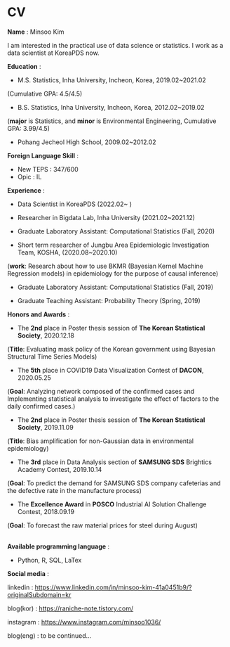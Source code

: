# CV


**Name** : Minsoo Kim


I am interested in the practical use of data science or statistics. I work as a data scientist at KoreaPDS now.


**Education** :

  - M.S. Statistics, Inha University, Incheon, Korea, 2019.02~2021.02
  
  (Cumulative GPA: 4.5/4.5)

 
  - B.S. Statistics, Inha University, Incheon, Korea, 2012.02~2019.02
  
  (**major** is Statistics, and **minor** is Environmental Engineering, Cumulative GPA: 3.99/4.5)
  
  
  - Pohang Jecheol High School, 2009.02~2012.02




**Foreign Language Skill** :

  - New TEPS : 347/600
  - Opic : IL




**Experience** :

  - Data Scientist in KoreaPDS (2022.02~ )
  
  
  - Researcher in Bigdata Lab, Inha University (2021.02~2021.12)
   
   
  - Graduate Laboratory Assistant: Computational Statistics (Fall, 2020)
  
  
  - Short term researcher of Jungbu Area Epidemiologic Investigation Team, KOSHA, (2020.08~2020.10) 
  
  (**work**: Research about how to use BKMR (Bayesian Kernel Machine Regression models) in epidemiology for the purpose of causal inference)
  
  
  - Graduate Laboratory Assistant: Computational Statistics (Fall, 2019)
 
 
  - Graduate Teaching Assistant: Probability Theory (Spring, 2019)




**Honors and Awards** :
  - The **2nd** place in Poster thesis session of **The Korean Statistical Society**, 2020.12.18
  
  (**Title**: Evaluating mask policy of the Korean government using Bayesian Structural Time Series Models)
  <br>
  
  - The **5th** place in COVID19 Data Visualization Contest of **DACON**, 2020.05.25
  
  (**Goal**: Analyzing network composed of the confirmed cases and Implementing statistical analysis to investigate the effect of factors to the daily confirmed cases.)
  <br>
  
  - The **2nd** place in Poster thesis session of **The Korean Statistical Society**, 2019.11.09
  
  (**Title**: Bias amplification for non-Gaussian data in environmental epidemiology)
  <br>
  
  - The **3rd** place in Data Analysis section of **SAMSUNG SDS** Brightics Academy Contest, 2019.10.14
  
  (**Goal**: To predict the demand for SAMSUNG SDS company cafeterias and the defective rate in the manufacture process)
  <br>

  - The **Excellence Award** in **POSCO** Industrial AI Solution Challenge Contest, 2018.09.19
  
  (**Goal**: To forecast the raw material prices for steel during August)
  <br>
  <br>

**Available programming language** :
  - Python, R, SQL, LaTex

**Social media** :

linkedin :  https://www.linkedin.com/in/minsoo-kim-41a0451b9/?originalSubdomain=kr

blog(kor) : https://raniche-note.tistory.com/

instagram : https://www.instagram.com/minsoo1036/

blog(eng) : to be continued...



